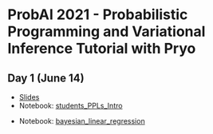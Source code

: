 # ProbAI 2021 - Probabilistic Programming and Variational Inference Tutorial with Pryo


## Day 1 (June 14)

* [Slides](https://github.com/PGM-Lab/probai-2021-pyro/raw/main/Day1/slides-Day1.pdf)
* Notebook: [students_PPLs_Intro](https://colab.research.google.com/github/PGM-Lab/probai-2021-pyro/blob/main/Day1/notebooks/students_PPLs_Intro.ipynb)
<!--- * Notebook: [solutions_PPLs_Intro](https://colab.research.google.com/github/PGM-Lab/probai-2021-pyro/blob/main/Day1/notebooks/solutions_PPLs_Intro.ipynb)--->
* Notebook: [bayesian_linear_regression](https://colab.research.google.com/github/PGM-Lab/probai-2021-pyro/blob/main/Day1/notebooks/bayesian_linear_regression.ipynb)

<!---
## Day 2 (June 15)
* [Slides](https://github.com/PGM-Lab/probai-2021-TAs/raw/main/Day2/slides-Day2.pdf)


## Day 3 (June 15)
* [Slides](https://github.com/PGM-Lab/probai-2021-TAs/raw/main/Day3/slides-Day3.pdf)
-->


  




